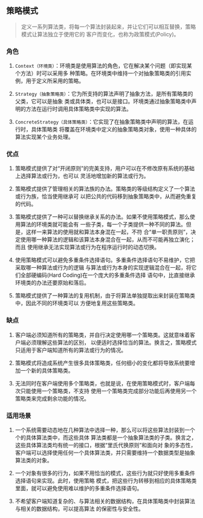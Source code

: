 ## 策略模式

> 定义一系列算法类，将每一个算法封装起来，并让它们可以相互替换，策略模式让算法独立于使用它的
  客户而变化，也称为政策模式(Policy)。
  
### 角色
1. `Context（环境类）`：环境类是使用算法的角色，它在解决某个问题（即实现某个方法）时可以采用多
    种策略。在环境类中维持一个对抽象策略类的引用实例，用于定义所采用的策略。

2. `Strategy（抽象策略类）`：它为所支持的算法声明了抽象方法，是所有策略类的父类，它可以是抽象
    类或具体类，也可以是接口。环境类通过抽象策略类中声明的方法在运行时调用具体策略类中实现的算法。

3. `ConcreteStrategy（具体策略类）`：它实现了在抽象策略类中声明的算法，在运行时，具体策略类
    将覆盖在环境类中定义的抽象策略类对象，使用一种具体的算法实现某个业务处理。
    
### 优点
1. 策略模式提供了对“开闭原则”的完美支持，用户可以在不修改原有系统的基础上选择算法或行为，也可以
   灵活地增加新的算法或行为。

2. 策略模式提供了管理相关的算法族的办法。策略类的等级结构定义了一个算法或行为族，恰当使用继承可
   以把公共的代码移到抽象策略类中，从而避免重复的代码。

3. 策略模式提供了一种可以替换继承关系的办法。如果不使用策略模式，那么使用算法的环境类就可能会有
   一些子类，每一个子类提供一种不同的算法。但是，这样一来算法的使用就和算法本身混在一起，不符
   合“单一职责原则”，决定使用哪一种算法的逻辑和该算法本身混合在一起，从而不可能再独立演化；而且
   使用继承无法实现算法或行为在程序运行时的动态切换。

4. 使用策略模式可以避免多重条件选择语句。多重条件选择语句不易维护，它把采取哪一种算法或行为的逻辑
   与算法或行为本身的实现逻辑混合在一起，将它们全部硬编码(Hard Coding)在一个庞大的多重条件选择
   语句中，比直接继承环境类的办法还要原始和落后。

5. 策略模式提供了一种算法的复用机制，由于将算法单独提取出来封装在策略类中，因此不同的环境类可以
   方便地复用这些策略类。

### 缺点
1. 客户端必须知道所有的策略类，并自行决定使用哪一个策略类。这就意味着客户端必须理解这些算法的区别，
   以便适时选择恰当的算法。换言之，策略模式只适用于客户端知道所有的算法或行为的情况。

2. 策略模式将造成系统产生很多具体策略类，任何细小的变化都将导致系统要增加一个新的具体策略类。

3. 无法同时在客户端使用多个策略类，也就是说，在使用策略模式时，客户端每次只能使用一个策略类，不支持
   使用一个策略类完成部分功能后再使用另一个策略类来完成剩余功能的情况。
   
### 适用场景
1. 一个系统需要动态地在几种算法中选择一种，那么可以将这些算法封装到一个个的具体算法类中，而这些具体
   算法类都是一个抽象算法类的子类。换言之，这些具体算法类均有统一的接口，根据“里氏代换原则”和面向对
   象的多态性，客户端可以选择使用任何一个具体算法类，并只需要维持一个数据类型是抽象算法类的对象。

2. 一个对象有很多的行为，如果不用恰当的模式，这些行为就只好使用多重条件选择语句来实现。此时，使用策略
   模式，把这些行为转移到相应的具体策略类里面，就可以避免使用难以维护的多重条件选择语句。

3. 不希望客户端知道复杂的、与算法相关的数据结构，在具体策略类中封装算法与相关的数据结构，可以提高算法
   的保密性与安全性。